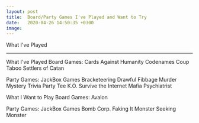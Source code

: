 ```yaml
---
layout: post
title:  Board/Party Games I've Played and Want to Try
date:   2020-04-26 14:50:35 +0300
image:
---
```

What I've Played

---

What I've Played
Board Games:
Cards Against Humanity
Codenames
Coup
Taboo
Settlers of Catan


Party Games:
JackBox Games
  Bracketeering
  Drawful
  Fibbage
  Murder Mystery Trivia Party
  Tee K.O.
  Survive the Internet
Mafia
Psychiatrist

  


What I Want to Play
Board Games:
Avalon

Party Games:
JackBox Games
  Bomb Corp.
  Faking It
  Monster Seeking Monster
